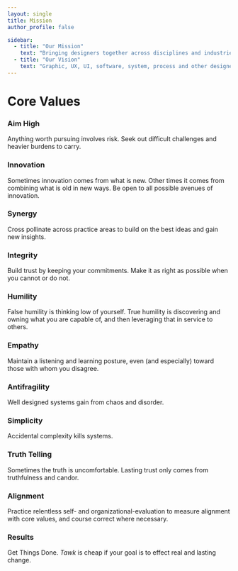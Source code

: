 ```yaml
---
layout: single
title: Mission
author_profile: false

sidebar:
  - title: "Our Mission"
    text: "Bringing designers together across disciplines and industries to accelerate value creation for our customers and clients."
  - title: "Our Vision"
    text: "Graphic, UX, UI, software, system, process and other designers cross-pollinating to discover new ideas, new ways of communicating, and new forms of collaboration that elevate customer value and provide maintainable, extensible and flexible deliverables of impeccable quality."
---
```


# Core Values

### Aim High

Anything worth pursuing involves risk. Seek out difficult challenges and heavier burdens to carry.

### Innovation

Sometimes innovation comes from what is new. Other times it comes from combining what is old in new ways. Be open to all possible avenues of innovation.

### Synergy

Cross pollinate across practice areas to build on the best ideas and gain new insights.

### Integrity

Build trust by keeping your commitments. Make it as right as possible when you cannot or do not.

### Humility

False humility is thinking low of yourself. True humility is discovering and owning what you are capable of, and then leveraging that in service to others.

### Empathy

Maintain a listening and learning posture, even (and especially) toward those with whom you disagree.

### Antifragility

Well designed systems gain from chaos and disorder.

### Simplicity

Accidental complexity kills systems.

### Truth Telling

Sometimes the truth is uncomfortable. Lasting trust only comes from truthfulness and candor.

### Alignment

Practice relentless self- and organizational-evaluation to measure alignment with core values, and course correct where necessary.

### Results

Get Things Done. *Tawk* is cheap if your goal is to effect real and lasting change.

